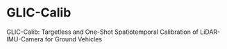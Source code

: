 # GLIC-Calib
GLIC-Calib: Targetless and One-Shot Spatiotemporal Calibration of LiDAR-IMU-Camera for Ground Vehicles
